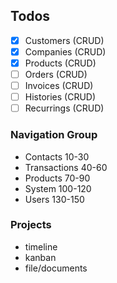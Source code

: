 ## Todos
- [x] Customers (CRUD)
- [x] Companies (CRUD)
- [x] Products (CRUD)
- [ ] Orders (CRUD)
- [ ] Invoices (CRUD)
- [ ] Histories (CRUD)
- [ ] Recurrings (CRUD)

### Navigation Group
- Contacts 10-30
- Transactions 40-60
- Products 70-90
- System 100-120
- Users 130-150

### Projects
- timeline
- kanban
- file/documents
